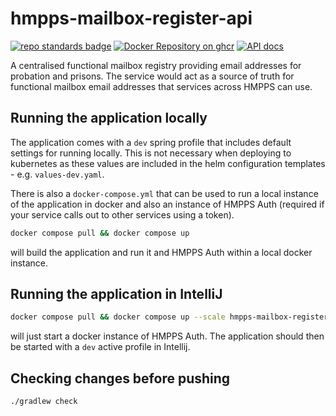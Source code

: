 # hmpps-mailbox-register-api

[![repo standards badge](https://img.shields.io/badge/endpoint.svg?&style=flat&logo=github&url=https%3A%2F%2Foperations-engineering-reports.cloud-platform.service.justice.gov.uk%2Fapi%2Fv1%2Fcompliant_public_repositories%2Fhmpps-mailbox-register-api)](https://operations-engineering-reports.cloud-platform.service.justice.gov.uk/public-report/hmpps-mailbox-register-api "Link to report")
[![Docker Repository on ghcr](https://img.shields.io/badge/ghcr.io-repository-2496ED.svg?logo=docker)](https://ghcr.io/ministryofjustice/hmpps-mailbox-register-api)
[![API docs](https://img.shields.io/badge/API_docs_-view-85EA2D.svg?logo=swagger)](https://hmpps-mailbox-register-api-dev.hmpps.service.justice.gov.uk/webjars/swagger-ui/index.html?configUrl=/v3/api-docs)

A centralised functional mailbox registry providing email addresses for probation and prisons. The service would act 
as a source of truth for functional mailbox email addresses that services across HMPPS can use.

## Running the application locally

The application comes with a `dev` spring profile that includes default settings for running locally. This is not
necessary when deploying to kubernetes as these values are included in the helm configuration templates -
e.g. `values-dev.yaml`.

There is also a `docker-compose.yml` that can be used to run a local instance of the application in docker and also an
instance of HMPPS Auth (required if your service calls out to other services using a token).

```bash
docker compose pull && docker compose up
```

will build the application and run it and HMPPS Auth within a local docker instance.

## Running the application in IntelliJ

```bash
docker compose pull && docker compose up --scale hmpps-mailbox-register-api=0
```

will just start a docker instance of HMPPS Auth. The application should then be started with a `dev` active profile
in Intellij.

## Checking changes before pushing

```
./gradlew check
```
